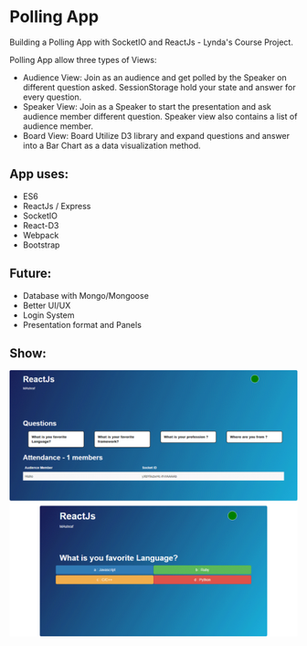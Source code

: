 # Polling App  
Building a Polling App with SocketIO and ReactJs - Lynda's Course Project.  
  
Polling App allow three types of Views:
- Audience View: Join as an audience and get polled by the Speaker on different question asked. SessionStorage hold your state and answer for every question.
- Speaker View: Join as a Speaker to start the presentation and ask audience member different question. Speaker view also contains a list of audience member.
- Board View: Board Utilize D3 library and expand questions and answer into a Bar Chart as a data visualization method.

## App uses:
- ES6
- ReactJs / Express
- SocketIO
- React-D3
- Webpack
- Bootstrap

## Future:
- Database with Mongo/Mongoose
- Better UI/UX
- Login System
- Presentation format and Panels

## Show:
![View](https://github.com/MAshrafM/PollApp_Lynda/blob/master/show.png)